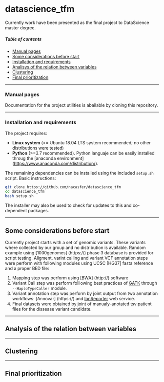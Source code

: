# datascience_tfm

Currently work have been presented as the final project to DataScience master degree.


##### Table of contents
* [Manual pages](#manual)
* [Some considerations before start](#before)
* [Installation and requirements](#install)
* [Analisys of the relation between variables](#relation)
* [Clustering](#cluster)
* [Final prioritization](#prioritization)

---
<a name="manual"></a>
### Manual pages

Documentation for the project utilities is abailable by cloning this repository.

---
<a name="install"></a>
### Installation and requirements
The project requires:

  * **Linux system** (>= Ubuntu 18.04 LTS system recommended; no other distributions were tested)
  * **Python** (>=3.7 recommended). Python languaje can be easily installed throug the [anaconda environment] (https://www.anaconda.com/distribution/).

The remaining dependencies can be installed using the included `setup.sh` script. 
Basic instructions:
```bash
git clone https://github.com/nacasfer/datascience_tfm
cd datascience_tfm
bash setup.sh
```
The installer may also be used to check for updates to this and co-dependent packages.

---
<a name="before"></a>
## Some considerations before start

Currently project starts with a set of genomic variants. These variants where collected by our group and no distribution is available. Random example using [1000genomes] (https://)  phase 3 database is provided for script testing.
Aligment, varint calling and variant VCF annotation steps were perform with following modules using UCSC [HG37] fasta reference and a proper BED file:

  1. Mapping step was perform using [BWA] (http://) software
  2. Variant Call step was perform folllowing best practices of [GATK](http://) through `--HaploTypeCaller` module.
  3. Variant annotation step was perform by joint output from two annotation workflows: [Annovar] (https://) and [IonReporter](https://) web service.
  4. Final datasets were obtained by joint of manualy-anotated tsv patient files for the dissease variant candidate. 


---
<a name="relation"></a>
## Analysis of the relation between variables


---
<a name="clustering"></a>
## Clustering


---

<a name="prioritization"></a>
## Final prioritization


